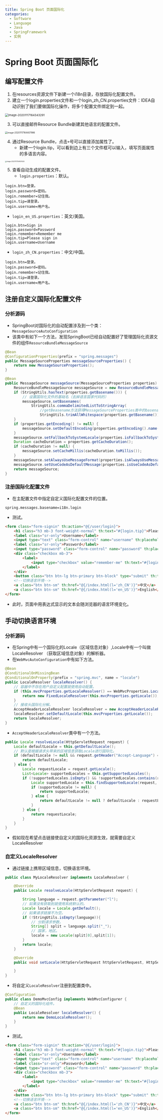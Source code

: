 ```yaml
---
title: Spring Boot 页面国际化
categories:
  - Software
  - Language
  - Java
  - SpringFramework
  - 实例
---
```

# Spring Boot 页面国际化

## 编写配置文件

1. 在resources资源文件下新建一个i18n目录，存放国际化配置文件。
2. 建立一个login.properties文件和一个login_zh_CN.properties文件：IDEA自动识别了我们要做国际化操作，将多个配置文件绑定到一起。

<img src="https://raw.githubusercontent.com/LuShan123888/Files/main/Pictures/2020-12-10-2020-11-17-image-20201117164343291.png" alt="image-20201117164343291" style="zoom:67%;" />

3. 可以直接邮件Resource Bundle新建其他语言的配置文件。

<img src="https://raw.githubusercontent.com/LuShan123888/Files/main/Pictures/2020-12-10-2020-11-17-image-20201117164407986.png" alt="image-20201117164407986" style="zoom:50%;" />

4. 通过Resource Bundle，点击`+`号可以直接添加属性了。
    - 新建一个login.tip，可以看到边上有三个文件框可以输入，填写页面属性的多语言内容。

<img src="https://raw.githubusercontent.com/LuShan123888/Files/main/Pictures/2020-12-10-2020-11-17-image-20201117164501630.png" alt="image-20201117164501630" style="zoom: 33%;" />

5. 查看自动生成的配置文件。
    - `login.properties`：默认。

```properties
login.btn=登录。
login.password=密码。
login.remember=记住我。
login.tip=请登录。
login.username=用户名。
```

- `login_en_US.properties`：英文/美国。

```properties
login.btn=Sign in
login.password=Password
login.remember=Remember me
login.tip=Please sign in
login.username=Username
```

- `login_zh_CN.properties`：中文/中国。

```properties
login.btn=登录。
login.password=密码。
login.remember=记住我。
login.tip=请登录。
login.username=用户名。
```

## 注册自定义国际化配置文件

### 分析源码

- SpringBoot对国际化的自动配置涉及到一个类：`MessageSourceAutoConfiguration`
- 该类中有如下一个方法，发现SpringBoot已经自动配置好了管理国际化资源文件的组件`ResourceBundleMessageSource`

```java
@Bean
@ConfigurationProperties(prefix = "spring.messages")
public MessageSourceProperties messageSourceProperties() {
    return new MessageSourceProperties();
}

@Bean
public MessageSource messageSource(MessageSourceProperties properties) {
    ResourceBundleMessageSource messageSource = new ResourceBundleMessageSource();
    if (StringUtils.hasText(properties.getBasename())) {
        // 设置国际化文件的基础名（去掉语言国家代码的）
        messageSource.setBasenames(
            StringUtils.commaDelimitedListToStringArray(
                //getBeasename方法获得MessageSourceProperties类中的basename属性。
                StringUtils.trimAllWhitespace(properties.getBasename())));
    }
    if (properties.getEncoding() != null) {
        messageSource.setDefaultEncoding(properties.getEncoding().name());
    }
    messageSource.setFallbackToSystemLocale(properties.isFallbackToSystemLocale());
    Duration cacheDuration = properties.getCacheDuration();
    if (cacheDuration != null) {
        messageSource.setCacheMillis(cacheDuration.toMillis());
    }
    messageSource.setAlwaysUseMessageFormat(properties.isAlwaysUseMessageFormat());
    messageSource.setUseCodeAsDefaultMessage(properties.isUseCodeAsDefaultMessage());
    return messageSource;
}
```

### 注册国际化配置文件

- 在主配置文件中指定自定义国际化配置文件的位置。

```properties
spring.messages.basename=i18n.login
```

- 测试。

```html
<form class="form-signin" th:action="@{/user/login}">
    <h1 class="h3 mb-3 font-weight-normal" th:text="#{login.tip}">Please sign in</h1>
    <label class="sr-only">Username</label>
    <input type="text" class="form-control" name="username" th:placeholder="#{login.username}" required="" autofocus="">
    <label class="sr-only">Password</label>
    <input type="password" class="form-control" name="password" th:placeholder="#{login.password}" required="">
    <div class="checkbox mb-3">
        <label>
            <input type="checkbox" value="remember-me" th:text="#{login.remember}">
        </label>
    </div>
    <button class="btn btn-lg btn-primary btn-block" type="submit" th:text="#{login.btn}">Sign in</button>
    <!--切换语言环境-->
    <a class="btn btn-sm" th:href="@{/index.html(l='zh_CN')}">中文</a>
    <a class="btn btn-sm" th:href="@{/index.html(l='en_US')}">English</a>
</form>
```

- 此时，页面中用表达式显示的文本会随浏览器的语言环境变化。

## 手动切换语言环境

### 分析源码

- 在Spring中有一个国际化的Locale（区域信息对象）,Locale中有一个叫做LocaleResolver （获取区域信息对象）的解析器。
- 在`WebMvcAutoConfiguration`中有如下方法。

```java
@Bean
@ConditionalOnMissingBean
@ConditionalOnProperty(prefix = "spring.mvc", name = "locale")
public LocaleResolver localeResolver() {
    // 容器中不存在用户自定义配置就使用自动配置。
    if (this.mvcProperties.getLocaleResolver() == WebMvcProperties.LocaleResolver.FIXED) {
        return new FixedLocaleResolver(this.mvcProperties.getLocale());
    }
    // 接收头国际化分解。
    AcceptHeaderLocaleResolver localeResolver = new AcceptHeaderLocaleResolver();
    localeResolver.setDefaultLocale(this.mvcProperties.getLocale());
    return localeResolver;
}
```

- `AcceptHeaderLocaleResolver`类中有一个方法。

```java
public Locale resolveLocale(HttpServletRequest request) {
    Locale defaultLocale = this.getDefaultLocale();
    // 默认是根据请求头带来的区域信息获取Locale进行国际化。
    if (defaultLocale != null && request.getHeader("Accept-Language") == null) {
        return defaultLocale;
    } else {
        Locale requestLocale = request.getLocale();
        List<Locale> supportedLocales = this.getSupportedLocales();
        if (!supportedLocales.isEmpty() && !supportedLocales.contains(requestLocale)) {
            Locale supportedLocale = this.findSupportedLocale(request, supportedLocales);
            if (supportedLocale != null) {
                return supportedLocale;
            } else {
                return defaultLocale != null ? defaultLocale : requestLocale;
            }
        } else {
            return requestLocale;
        }
    }
}
```

- 假如现在希望点击链接使自定义的国际化资源生效，就需要自定义LocaleResolver

### 自定义LocaleResolver

- 通过链接上携带区域信息，切换语言环境。

```java
public class MyLocaleResolver implements LocaleResolver {

    @Override
    public Locale resolveLocale(HttpServletRequest request) {

        String language = request.getParameter("l");
        // 如果没有获取到就使用系统默认的。
        Locale locale = Locale.getDefault();
        // 如果请求链接不为空。
        if (!StringUtils.isEmpty(language)){
            // 分割请求参数。
            String[] split = language.split("_");
            // 国家，地区。
            locale = new Locale(split[0],split[1]);
        }
        return locale;
    }

    @Override
    public void setLocale(HttpServletRequest httpServletRequest, HttpServletResponse httpServletResponse, Locale locale) {

    }
}
```

- 将自定义`LocaleResolver`注册到配置类中。

```java
@Configuration
public class DemoMvcConfig implements WebMvcConfigurer {
    // 自定义的国际化组件。
    @Bean
    public LocaleResolver localeResolver() {
        return new DemoLocaleResolver();
    }
}
```

- 测试。

```html
<form class="form-signin" th:action="@{/user/login}">
    <h1 class="h3 mb-3 font-weight-normal" th:text="#{login.tip}">Please sign in</h1>
    <label class="sr-only">Username</label>
    <input type="text" class="form-control" name="username" th:placeholder="#{login.username}" required="" autofocus="">
    <label class="sr-only">Password</label>
    <input type="password" class="form-control" name="password" th:placeholder="#{login.password}" required="">
    <div class="checkbox mb-3">
        <label>
            <input type="checkbox" value="remember-me" th:text="#{login.remember}">
        </label>
    </div>
    <button class="btn btn-lg btn-primary btn-block" type="submit" th:text="#{login.btn}">Sign in</button>
    <!--切换语言环境-->
    <a class="btn btn-sm" th:href="@{/index.html(l='zh_CN')}">中文</a>
    <a class="btn btn-sm" th:href="@{/index.html(l='en_US')}">English</a>
</form>
```

